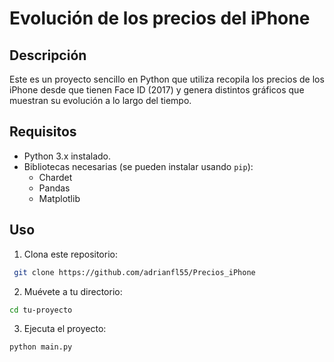 # Evolución de los precios del iPhone

## Descripción

Este es un proyecto sencillo en Python que utiliza recopila los precios de los iPhone desde que tienen Face ID (2017) y genera distintos gráficos que muestran su evolución a lo largo del tiempo.

## Requisitos

- Python 3.x instalado.
- Bibliotecas necesarias (se pueden instalar usando `pip`):
    - Chardet
    - Pandas
    - Matplotlib

## Uso

1. Clona este repositorio:

``` bash
 git clone https://github.com/adrianfl55/Precios_iPhone
 ```

2. Muévete a tu directorio:
``` bash
cd tu-proyecto
```

3. Ejecuta el proyecto:
```bash
python main.py
```

